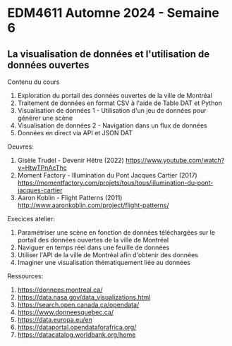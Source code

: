 # EDM4611 Automne 2024 - Semaine 6
## La visualisation de données et l'utilisation de données ouvertes 

Contenu du cours
1. Exploration du portail des données ouvertes de la ville de Montréal 
2. Traitement de données en format CSV à l'aide de Table DAT et Python 
3. Visualisation de données 1 - Utilisation d'un jeu de données pour générer une scène 
4. Visualisation de données 2 - Navigation dans un flux de données 
5. Données en direct via API et JSON DAT 

Oeuvres: 
1. Gisèle Trudel - Devenir Hêtre (2022) https://www.youtube.com/watch?v=HtwTPnAcThc
2. Moment Factory - Illumination du Pont Jacques Cartier (2017) https://momentfactory.com/projets/tous/tous/illumination-du-pont-jacques-cartier 
3. Aaron Koblin - Flight Patterns (2011) http://www.aaronkoblin.com/project/flight-patterns/

Execices atelier: 
1. Paramétriser une scène en fonction de données téléchargées sur le portail des données ouvertes de la ville de Montréal
2. Naviguer en temps réel dans une feuille de données 
3. Utiliser l'API de la ville de Montréal afin d'obtenir des données 
4. Imaginer une visualisation thématiquement liée au données

Ressources: 
1. https://donnees.montreal.ca/
2. https://data.nasa.gov/data_visualizations.html
3. https://search.open.canada.ca/opendata/ 
4. https://www.donneesquebec.ca/
5. https://data.europa.eu/en
6. https://dataportal.opendataforafrica.org/
7. https://datacatalog.worldbank.org/home



